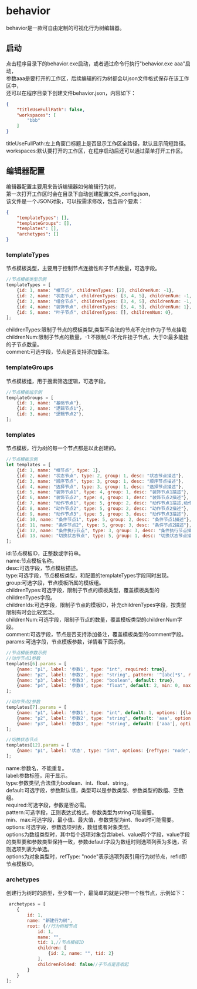 # behavior

behavior是一款可自由定制的可视化行为树编辑器。

## 启动

点击程序目录下的behavior.exe启动，或者通过命令行执行"behavior.exe aaa"启动，<br>
参数aaa是要打开的工作区，后续编辑的行为树都会以json文件格式保存在该工作区中，<br>
还可以在程序目录下创建文件behavior.json，内容如下：

```json
{
    "titleUseFullPath": false,
    "workspaces": [
        "bbb"
    ]
}
```

titleUseFullPath:左上角窗口标题上是否显示工作区全路径，默认显示简短路径。<br>
workspaces:默认要打开的工作区，在程序启动后还可以通过菜单打开工作区。

## 编辑器配置

编辑器配置主要用来告诉编辑器如何编辑行为树，<br>
第一次打开工作区时会在目录下自动创建配置文件_config.json，<br>
该文件是一个JSON对象，可以按需求修改，包含四个要素：

```json
{
    "templateTypes": [],
    "templateGroups": [],
    "templates": [],
    "archetypes": []
}
```

### templateTypes

节点模板类型，主要用于控制节点连接性和子节点数量，可选字段。

```js
//节点模板类型示例
templateTypes = [
    {id: 1, name: "根节点", childrenTypes: [2], childrenNum: -1},
    {id: 2, name: "状态节点", childrenTypes: [3, 4, 5], childrenNum: -1, comment: true},
    {id: 3, name: "组合节点", childrenTypes: [3, 4, 5], childrenNum: -1, comment: true},
    {id: 4, name: "装饰节点", childrenTypes: [3, 4, 5], childrenNum: 1},
    {id: 5, name: "叶子节点", childrenTypes: [], childrenNum: 0},
];
```

childrenTypes:限制子节点的模板类型,类型不合法的节点不允许作为子节点挂载<br>
childrenNum:限制子节点的数量，-1:不限制,0:不允许挂子节点，大于0:最多能挂的子节点数量。<br>
comment:可选字段，节点是否支持添加备注。

### templateGroups

节点模板组，用于搜索筛选逻辑，可选字段。

```js
//节点模板组示例
templateGroups = [
    {id: 1, name: "基础节点"},
    {id: 2, name: "逻辑节点1"},
    {id: 3, name: "逻辑节点2"},
];
```

### templates

节点模板，行为树的每一个节点都是以此创建的。

```js
//节点模板示例
let templates = [
    {id: 1, name: "根节点", type: 1},
    {id: 2, name: "状态节点", type: 2, group: 1, desc: "状态节点描述"},
    {id: 3, name: "顺序节点", type: 3, group: 1, desc: "顺序节点描述"},
    {id: 4, name: "选择节点", type: 3, group: 1, desc: "选择节点描述"},
    {id: 5, name: "装饰节点1", type: 4, group: 1, desc: "装饰节点1描述"},
    {id: 6, name: "装饰节点2", type: 4, group: 1, desc: "装饰节点2描述"},
    {id: 7, name: "动作节点1", type: 5, group: 2, desc: "动作节点1描述,动作节点1描述,\n动作节点1描述,动作节点1描述,\n动作节点1描述"},
    {id: 8, name: "动作节点2", type: 5, group: 2, desc: "动作节点2描述"},
    {id: 9, name: "动作节点3", type: 5, group: 3, desc: "动作节点3描述"},
    {id: 10, name: "条件节点1", type: 5, group: 2, desc: "条件节点1描述"},
    {id: 11, name: "条件节点2", type: 5, group: 3, desc: "条件节点2描述"},
    {id: 12, name: "条件执行节点", type: 3, group: 3, desc: "条件执行节点描述", childrenTypes: [3, 4, 5], childrenNum: 3, comment: false},
    {id: 13, name: "切换状态节点", type: 5, group: 1, desc: "切换状态节点描述", childrenIds: []},
];
```

id:节点模板ID，正整数或字符串。<br>
name:节点模板名称。<br>
desc:可选字段，节点模板描述。<br>
type:可选字段，节点模板类型，和配置的templateTypes字段同时出现。<br>
group:可选字段，节点模板所属的模板组。<br>
childrenTypes:可选字段，限制子节点的模板类型，覆盖模板类型的childrenTypes字段。<br>
childrenIds:可选字段，限制子节点的模板ID，补充childrenTypes字段，按类型限制有时会比较宽泛。<br>
childrenNum:可选字段，限制子节点的数量，覆盖模板类型的childrenNum字段。<br>
comment:可选字段，节点是否支持添加备注，覆盖模板类型的comment字段。<br>
params:可选字段，节点模板参数，详情看下面示例。

```js
//节点模板参数示例
//动作节点1参数
templates[6].params = [
    {name: "p1", label: '参数1', type: "int", required: true},
    {name: "p2", label: '参数2', type: "string", pattern: '^[abc]*$', required: true},
    {name: "p3", label: '参数3', type: "boolean", default: true},
    {name: "p4", label: '参数4', type: "float", default: 2, min: 0, max: 100},
];

//动作节点2参数
templates[7].params = [
    {name: "p1", label: '参数1', type: "int", default: 1, options: [{label: '选项1-1', value: 1}, {label: '选项1-2', value: 2}]},
    {name: "p2", label: '参数2', type: "string", default: 'aaa', options: [{label: '选项2-1', value: 'aaa'}, {label: '选项2-2', value: 'bbb'}]},//单选
    {name: "p3", label: '参数3', type: "string", default: ['aaa'], options: [{label: '选项3-1', value: 'aaa'}, {label: '选项3-2', value: 'bbb'}]},//多选
];

//切换状态节点
templates[12].params = [
    {name: "p1", label: '状态', type: "int", options: {refType: "node", refId: 2}}
];
```

name:参数名，不能重复。<br>
label:参数标签，用于显示。<br>
type:参数类型,合法值为boolean、int、float、string。<br>
default:可选字段，参数默认值，类型可以是参数类型、参数类型的数组、空数组。<br>
required:可选字段，参数是否必需。<br>
pattern:可选字段，正则表达式格式，参数类型为string可能需要。<br>
min、max:可选字段，最小值、最大值，参数类型为int、float时可能需要。<br>
options:可选字段，参数选项列表，数组或者对象类型。<br>
options为数组类型时，其中每个选项对象包含label、value两个字段，value字段的类型要和参数类型保持一致，参数default字段为数组时则选项列表为多选，否则选项列表为单选。<br>
options为对象类型时，refType: "node"表示选项列表引用行为树节点，refId即节点模板ID。<br>

### archetypes

创建行为树时的原型，至少有一个，最简单的就是只带一个根节点，示例如下：

```js
 archetypes = [
    {
        id: 1,
        name: "新建行为树",
        root: {//行为树根节点
            id: 1,
            name: "",
            tid: 1,//节点模板ID
            children: [
                {id: 2, name: "", tid: 2}
            ],
            childrenFolded: false//子节点是否收起
        }
    }
];
```
